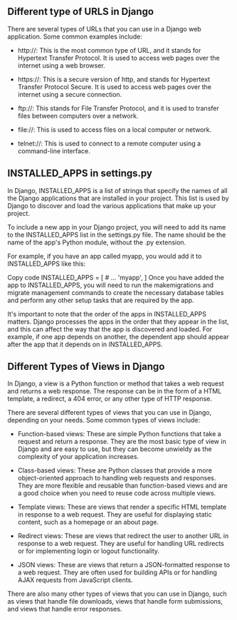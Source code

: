 
## Different type of URLS in Django
There are several types of URLs that you can use in a Django web application. Some common examples include:

* http://: This is the most common type of URL, and it stands for Hypertext Transfer Protocol. It is used to access web pages over the internet using a web browser.

* https://: This is a secure version of http, and stands for Hypertext Transfer Protocol Secure. It is used to access web pages over the internet using a secure connection.

* ftp://: This stands for File Transfer Protocol, and it is used to transfer files between computers over a network.

* file://: This is used to access files on a local computer or network.

* telnet://: This is used to connect to a remote computer using a command-line interface.

## INSTALLED_APPS in settings.py 

In Django, INSTALLED_APPS is a list of strings that specify the names of all the Django applications that are installed in your project. This list is used by Django to discover and load the various applications that make up your project.

To include a new app in your Django project, you will need to add its name to the INSTALLED_APPS list in the settings.py file. The name should be the name of the app's Python module, without the .py extension.

For example, if you have an app called myapp, you would add it to INSTALLED_APPS like this:

Copy code
INSTALLED_APPS = [
    # ...
    'myapp',
]
Once you have added the app to INSTALLED_APPS, you will need to run the makemigrations and migrate management commands to create the necessary database tables and perform any other setup tasks that are required by the app.

It's important to note that the order of the apps in INSTALLED_APPS matters. Django processes the apps in the order that they appear in the list, and this can affect the way that the app is discovered and loaded. For example, if one app depends on another, the dependent app should appear after the app that it depends on in INSTALLED_APPS.


## Different Types of Views in Django
In Django, a view is a Python function or method that takes a web request and returns a web response. The response can be in the form of a HTML template, a redirect, a 404 error, or any other type of HTTP response.

There are several different types of views that you can use in Django, depending on your needs. Some common types of views include:

* Function-based views: These are simple Python functions that take a request and return a response. They are the most basic type of view in Django and are easy to use, but they can become unwieldy as the complexity of your application increases.

* Class-based views: These are Python classes that provide a more object-oriented approach to handling web requests and responses. They are more flexible and reusable than function-based views and are a good choice when you need to reuse code across multiple views.

* Template views: These are views that render a specific HTML template in response to a web request. They are useful for displaying static content, such as a homepage or an about page.

* Redirect views: These are views that redirect the user to another URL in response to a web request. They are useful for handling URL redirects or for implementing login or logout functionality.

* JSON views: These are views that return a JSON-formatted response to a web request. They are often used for building APIs or for handling AJAX requests from JavaScript clients.

There are also many other types of views that you can use in Django, such as views that handle file downloads, views that handle form submissions, and views that handle error responses.

